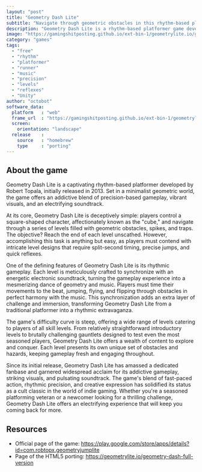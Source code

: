 ```yaml
---
layout: "post"
title: "Geometry Dash Lite"
subtitle: "Navigate through geometric obstacles in this rhythm-based platformer."
description: "Geometry Dash Lite is a rhythm-based platformer game developed by Robert Topala, where players control a square-shaped character and navigate through various levels filled with geometric obstacles. The game features simple one-touch controls, challenging gameplay, and a dynamic soundtrack synced with the level design. Players must jump, fly, and flip their way through each level, timing their movements to the beat of the music to avoid obstacles and reach the end goal. With its addictive gameplay and level editor allowing players to create and share their own levels, Geometry Dash Lite has garnered a dedicated fanbase and remains a popular choice for gamers seeking fast-paced challenges and creative expression."
image: "https://gamingshitposting.github.io/ext-bin-1/geometrylite.io/game/geometry-dash-full-version/loading.png"
category: "games"
tags:
  - "free"
  - "rhythm"
  - "platformer"
  - "runner"
  - "music"
  - "precision"
  - "levels"
  - "reflexes"
  - "Unity"
author: "octobot"
software_data:
  platform   : "web"
  frame_url  : "https://gamingshitposting.github.io/ext-bin-1/geometrylite.io/game/geometry-dash-full-version/index.html"
  screen:
    orientation: "landscape"
  release    :
    source   : "homebrew"
    type     : "porting"
---
```


## About the game

Geometry Dash Lite is a captivating rhythm-based platformer developed by Robert Topala, initially released in 2013. Set in a minimalist geometric world, the game offers an addictive blend of precision-based gameplay, vibrant visuals, and an electrifying soundtrack.

At its core, Geometry Dash Lite is deceptively simple: players control a square-shaped character, affectionately known as the "cube," and navigate through a series of levels filled with geometric obstacles, spikes, and traps. The objective? Reach the end of each level unscathed. However, accomplishing this task is anything but easy, as players must contend with intricate level designs that require split-second timing, precise jumps, and quick reflexes.

One of the defining features of Geometry Dash Lite is its rhythmic gameplay. Each level is meticulously crafted to synchronize with an energetic electronic soundtrack, turning the gameplay experience into a mesmerizing dance of geometry and music. Players must time their movements to the beat, jumping, flying, and flipping through obstacles in perfect harmony with the music. This synchronization adds an extra layer of challenge and immersion, transforming Geometry Dash Lite from a traditional platformer into a rhythmic extravaganza.

The game's difficulty curve is steep, offering a wide range of levels catering to players of all skill levels. From relatively straightforward introductory levels to brutally challenging gauntlets designed to test even the most seasoned players, Geometry Dash Lite offers a wealth of content to explore and conquer. Each level presents its own unique set of obstacles and hazards, keeping gameplay fresh and engaging throughout.

Since its initial release, Geometry Dash Lite has amassed a dedicated fanbase and garnered widespread acclaim for its addictive gameplay, striking visuals, and pulsating soundtrack. The game's blend of fast-paced action, rhythmic precision, and creative expression has solidified its status as a cult classic in the world of indie gaming. Whether you're a seasoned platforming veteran or a newcomer looking for a thrilling challenge, Geometry Dash Lite offers an electrifying experience that will keep you coming back for more.

## Resources

* Official page of the game: <https://play.google.com/store/apps/details?id=com.robtopx.geometryjumplite>
* Page of the HTML5 porting: <https://geometrylite.io/geometry-dash-full-version>

